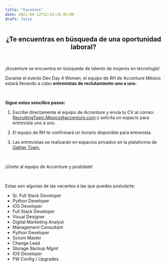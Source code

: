 ```yaml
---
title: "Vacantes"
date: 2021-04-12T12:54:29-05:00
draft: false
---
```



<h2  style="text-align: center;">¿Te encuentras en búsqueda de una oportunidad laboral?</h2>
<br>

¡Accenture se encuentra en búsqueda de talento de mujeres en tecnología!

Durante el evento Dev Day 4 Women, el equipo de RH de Accenture México estará llevando a cabo <b>entrevistas de reclutamiento uno a uno.</b>

<br>

<b>Sigue estos sencillos pasos:</b>

1. Escribe directamente al equipo de Accenture y envía tu CV al correo: RecruitingTeam.Mexico@accenture.com y solicita un espacio para entrevista uno a uno.

2. El equipo de RH te confirmará un horario disponible para entrevista.

3. Las entrevistas se realizarán en espacios privados en la plataforma de <a href="https://gather.town/app/lPrwwSKm3aZFwO1p/devday4w2021-by-accenture" target="_blanck"> Gather Town.</a> 

<br>

¡Únete al equipo de Accenture y postúlate!

<br>

Estas son algunas de las vacantes a las que puedes postularte:
 
* Sr. Full Stack Developer
* Python Developer
* IOS Developer
* Full Stack Developer
* Visual Designer
* Digital Marketing Analyst
* Management Consultant
* Python Developer
* Scrum Master
* Change Lead
* Storage Backup Mgmt
* IOS Developer
* FW Config / Upgrades

